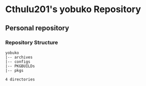 # Cthulu201's yobuko Repository

## Personal repository

### Repository Structure

```
yobuko
|-- archives
|-- configs
|-- PKGBUILDs
|-- pkgs

4 directories
```